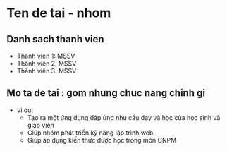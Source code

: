 # Ten de tai - nhom
## Danh sach thanh vien
* Thành viên 1: MSSV
* Thành viên 2: MSSV
* Thành viên 3: MSSV
## Mo ta de tai : gom nhung chuc nang chinh gi
<ul>
  <li> vi du:
    <ul>
      <li>Tạo ra một ứng dụng đáp ứng nhu cầu dạy và học của học sinh và giáo viên</li>
      <li>Giúp nhóm phát triển kỹ năng lập trình web.  </li>
      <li>Giúp áp dụng kiến thức được học trong môn CNPM</li>
    </ul>
  </li>
</ul>